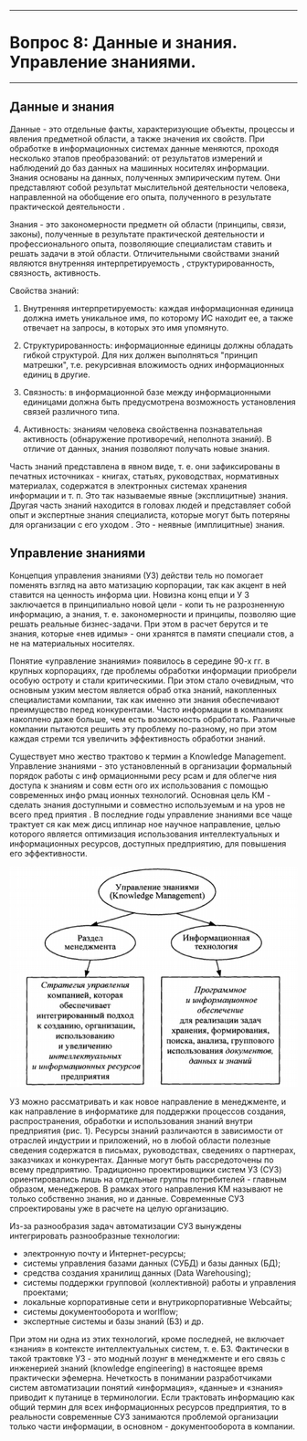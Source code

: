 ____
# Вопрос 8: Данные и знания. Управление знаниями.
____

## Данные и знания

Данные - это отдельные факты, характеризующие объекты, процессы и явления предметной области, а также значения их свойств. 
При обработке в информационных системах данные меняются, проходя несколько этапов преобразований: от результатов измерений и наблюдений до баз данных на машинных носителях информации. Знания основаны на данных, полученных эмпирическим путем. Они представляют собой результат мыслительной деятельности
человека, направленной на обобщение его опыта, полученного в результате практической деятельности . 

Знания - это закономерности предметн ой области (принципы, связи, законы), полученные в результате практической деятельности и профессионального опыта, позволяющие специалистам ставить и
решать задачи в этой области. Отличительными свойствами знаний являются внутренняя интерпретируемость , структурированность, связность, активность.

Свойства знаний:

1. Внутренняя интерпретируемость: каждая информационная единица должна иметь уникальное имя, по которому ИС находит ее, а также отвечает на запросы, в которых это имя упомянуто.

2. Структурированность: информационные единицы должны обладать гибкой структурой. Для них должен выполняться "принцип матрешки", т.е. рекурсивная вложимость одних информационных единиц в другие.

3. Связность: в информационной базе между информационными единицами должна быть предусмотрена возможность установления связей различного типа.

4. Активность: знаниям человека свойственна познавательная активность (обнаружение противоречий, неполнота знаний).
В отличие от данных, знания позволяют получать новые знания. 

Часть знаний представлена в явном виде, т. е. они зафиксированы в печатных источниках - книгах, статьях, руководствах, нормативных материалах, содержатся в электронных системах хранения информации и т. п. Это так называемые явные (эксплицитные) знания. Другая часть знаний находится в головах людей и представляет собой опыт и экспертные знания специалиста, которые могут быть потеряны для организации с его уходом . Это - неявные (имплицитные) знания. 

## Управление знаниями

Концепция управления знаниями (УЗ) действи тель но помогает поменять взгляд на авто матизацию корпорации, так как акцент в ней ставится на
ценность информа ции. Новизна конц епци и У З заключается в принципиально
новой цели - копи ть не разрозненную информацию, а знания, т. е. закономерности и принципы, позволяю щие решать реальные бизнес-задачи. При
этом в расчет берутся и те знания, которые «нев идимы» - они хранятся в памяти специали стов, а не на материальных носителях.  

Понятие «управление знаниями» появилось в середине 90-х гг. в крупных
корпорациях, где проблемы обработки информации приобрели особую остроту
и стали критическими. При этом стало очевидным, что основным узким местом
является обраб отка знаний, накопленных специалистами компании, так как
именно эти знания обеспечивают преимущество перед конкурентами. Часто
информации в компаниях накоплено даже больше, чем есть возможность обработать. Различные компании пытаются решить эту проблему по-разному, но
при этом каждая стреми тся увеличить эффективность обработки знаний.

Существует мно жество трактово к термин а Knowledge Management.
Управление знаниями - это установленный в организации формальный порядок работы с инф ормационными ресу рсам и для облегче ния доступа к знаниям и совм естн ого их использования с помощью современных инфо рмац ионных технологий. Основная цель КМ - сделать знания доступными и совместно используемым и на уров не всего пред приятия . В последние годы
управление знаниями все чаще трактует ся как меж дисц иплинар ное научное направление, целью которого является оптимизация использования интеллектуальных и информационных ресурсов, доступных предприятию, для повышения его эффективности.

![label](../resources/imgs/8_1.png)

УЗ можно рассматривать и как новое направление в менеджменте, и
как направление в информатике для поддержки процессов создания, распространения, обработки и использования знаний внутри предприятия (рис. 1).
Ресурсы знаний различаются в зависимости от отраслей индустрии и приложений, но в любой области полезные сведения содержатся в письмах, руководствах, сведениях о партнерах, заказчиках и конкурентах. Данные могут
быть рассредоточены по всему предприятию. Традиционно проектировщики
систем УЗ (СУЗ) ориентировались лишь на отдельные группы потребителей - главным образом, менеджеров. В рамках этого направления КМ называют не только собственно знания, но и данные. Современные СУЗ спроектированы уже в расчете на целую организацию.

Из-за разнообразия задач автоматизации СУЗ вынуждены интегрировать разнообразные технологии:

- электронную почту и Интернет-ресурсы;
- системы управления базами данных (СУБД) и базы данных (БД);
- средства создания хранилищ данных (Data Warehousing);
- системы поддержки групповой (коллективной) работы и управления проектами;
- локальные корпоративные сети и внутрикорпоративные Webсайты;
- системы документооборота и worlflow;
- экспертные системы и базы знаний (БЗ) и др.

При этом ни одна из этих технологий, кроме последней, не включает
«знания» в контексте интеллектуальных систем, т. е. БЗ. Фактически в такой
трактовке УЗ - это модный лозунг в менеджменте и его связь с инженерией
знаний (knowledge engineering) в настоящее время практически эфемерна.
Нечеткость в понимании разработчиками систем автоматизации понятий
«информация», «данные» и «знания» приводит к путанице в терминологии.
Если трактовать информацию как общий термин для всех информационных
ресурсов предприятия, то в реальности современные СУЗ занимаются проблемой организации только части информации, в основном - документооборота в компании.

